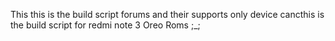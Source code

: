 This this is the build script forums and their supports only device cancthis is the build script for redmi note 3 Oreo Roms ;_;
